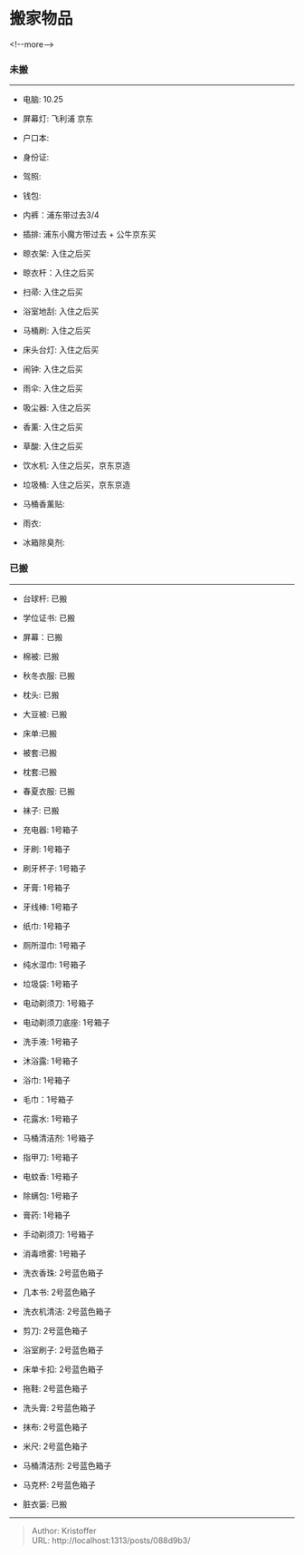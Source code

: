 # 搬家物品


&lt;!--more--&gt;

### 未搬
----------

- 电脑: 10.25
- 屏幕灯: 飞利浦 京东 
- 户口本: 
- 身份证: 
- 驾照:
- 钱包:

- 内裤：浦东带过去3/4 

- 插排: 浦东小魔方带过去 &#43; 公牛京东买
- 晾衣架: 入住之后买
- 晾衣杆：入住之后买
- 扫帚: 入住之后买
- 浴室地刮: 入住之后买
- 马桶刷: 入住之后买
- 床头台灯: 入住之后买
- 闹钟: 入住之后买
- 雨伞: 入住之后买
- 吸尘器: 入住之后买
- 香薰: 入住之后买
- 草酸: 入住之后买
- 饮水机: 入住之后买，京东京造
- 垃圾桶: 入住之后买，京东京造
- 马桶香薰贴: 
- 雨衣: 
- 冰箱除臭剂: 




### 已搬
----------
- 台球杆: 已搬
- 学位证书: 已搬
- 屏幕：已搬
- 棉被: 已搬
- 秋冬衣服: 已搬
- 枕头: 已搬
- 大豆被: 已搬
- 床单:已搬
- 被套:已搬
- 枕套:已搬
- 春夏衣服: 已搬
- 袜子: 已搬


- 充电器: 1号箱子
- 牙刷: 1号箱子
- 刷牙杯子: 1号箱子
- 牙膏: 1号箱子
- 牙线棒: 1号箱子
- 纸巾: 1号箱子
- 厕所湿巾: 1号箱子
- 纯水湿巾: 1号箱子
- 垃圾袋: 1号箱子
- 电动剃须刀: 1号箱子 
- 电动剃须刀底座: 1号箱子
- 洗手液: 1号箱子
- 沐浴露: 1号箱子
- 浴巾: 1号箱子 
- 毛巾：1号箱子
- 花露水: 1号箱子
- 马桶清洁剂: 1号箱子
- 指甲刀: 1号箱子
- 电蚊香: 1号箱子
- 除螨包: 1号箱子
- 膏药: 1号箱子
- 手动剃须刀: 1号箱子
- 消毒喷雾: 1号箱子
- 洗衣香珠: 2号蓝色箱子
- 几本书: 2号蓝色箱子
- 洗衣机清洁: 2号蓝色箱子
- 剪刀: 2号蓝色箱子
- 浴室刷子: 2号蓝色箱子
- 床单卡扣: 2号蓝色箱子
- 拖鞋:  2号蓝色箱子
- 洗头膏: 2号蓝色箱子
- 抹布: 2号蓝色箱子
- 米尺: 2号蓝色箱子
- 马桶清洁剂: 2号蓝色箱子
- 马克杯: 2号蓝色箱子
- 脏衣篓: 已搬

---

> Author: Kristoffer  
> URL: http://localhost:1313/posts/088d9b3/  

